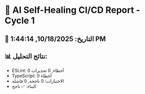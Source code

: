 # 🤖 AI Self-Healing CI/CD Report - Cycle 1

## 📅 التاريخ: 10/18/2025, 1:44:14 PM

## 📊 نتائج التحليل:
- ESLint: 0 أخطاء, 0 تحذيرات
- TypeScript: 0 أخطاء
- الاختبارات: 0 ناجحة, 0 فاشلة
- البناء: ✅ ناجح

